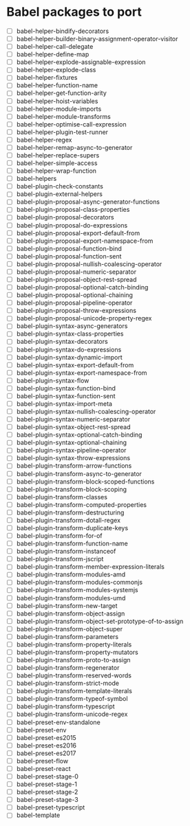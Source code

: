 # Babel packages to port

 - [ ] babel-helper-bindify-decorators
 - [ ] babel-helper-builder-binary-assignment-operator-visitor
 - [ ] babel-helper-call-delegate
 - [ ] babel-helper-define-map
 - [ ] babel-helper-explode-assignable-expression
 - [ ] babel-helper-explode-class
 - [ ] babel-helper-fixtures
 - [ ] babel-helper-function-name
 - [ ] babel-helper-get-function-arity
 - [ ] babel-helper-hoist-variables
 - [ ] babel-helper-module-imports
 - [ ] babel-helper-module-transforms
 - [ ] babel-helper-optimise-call-expression
 - [ ] babel-helper-plugin-test-runner
 - [ ] babel-helper-regex
 - [ ] babel-helper-remap-async-to-generator
 - [ ] babel-helper-replace-supers
 - [ ] babel-helper-simple-access
 - [ ] babel-helper-wrap-function
 - [ ] babel-helpers
 - [ ] babel-plugin-check-constants
 - [ ] babel-plugin-external-helpers
 - [ ] babel-plugin-proposal-async-generator-functions
 - [ ] babel-plugin-proposal-class-properties
 - [ ] babel-plugin-proposal-decorators
 - [ ] babel-plugin-proposal-do-expressions
 - [ ] babel-plugin-proposal-export-default-from
 - [ ] babel-plugin-proposal-export-namespace-from
 - [ ] babel-plugin-proposal-function-bind
 - [ ] babel-plugin-proposal-function-sent
 - [ ] babel-plugin-proposal-nullish-coalescing-operator
 - [ ] babel-plugin-proposal-numeric-separator
 - [ ] babel-plugin-proposal-object-rest-spread
 - [ ] babel-plugin-proposal-optional-catch-binding
 - [ ] babel-plugin-proposal-optional-chaining
 - [ ] babel-plugin-proposal-pipeline-operator
 - [ ] babel-plugin-proposal-throw-expressions
 - [ ] babel-plugin-proposal-unicode-property-regex
 - [ ] babel-plugin-syntax-async-generators
 - [ ] babel-plugin-syntax-class-properties
 - [ ] babel-plugin-syntax-decorators
 - [ ] babel-plugin-syntax-do-expressions
 - [ ] babel-plugin-syntax-dynamic-import
 - [ ] babel-plugin-syntax-export-default-from
 - [ ] babel-plugin-syntax-export-namespace-from
 - [ ] babel-plugin-syntax-flow
 - [ ] babel-plugin-syntax-function-bind
 - [ ] babel-plugin-syntax-function-sent
 - [ ] babel-plugin-syntax-import-meta
 - [ ] babel-plugin-syntax-nullish-coalescing-operator
 - [ ] babel-plugin-syntax-numeric-separator
 - [ ] babel-plugin-syntax-object-rest-spread
 - [ ] babel-plugin-syntax-optional-catch-binding
 - [ ] babel-plugin-syntax-optional-chaining
 - [ ] babel-plugin-syntax-pipeline-operator
 - [ ] babel-plugin-syntax-throw-expressions
 - [ ] babel-plugin-transform-arrow-functions
 - [ ] babel-plugin-transform-async-to-generator
 - [ ] babel-plugin-transform-block-scoped-functions
 - [ ] babel-plugin-transform-block-scoping
 - [ ] babel-plugin-transform-classes
 - [ ] babel-plugin-transform-computed-properties
 - [ ] babel-plugin-transform-destructuring
 - [ ] babel-plugin-transform-dotall-regex
 - [ ] babel-plugin-transform-duplicate-keys
 - [ ] babel-plugin-transform-for-of
 - [ ] babel-plugin-transform-function-name
 - [ ] babel-plugin-transform-instanceof
 - [ ] babel-plugin-transform-jscript
 - [ ] babel-plugin-transform-member-expression-literals
 - [ ] babel-plugin-transform-modules-amd
 - [ ] babel-plugin-transform-modules-commonjs
 - [ ] babel-plugin-transform-modules-systemjs
 - [ ] babel-plugin-transform-modules-umd
 - [ ] babel-plugin-transform-new-target
 - [ ] babel-plugin-transform-object-assign
 - [ ] babel-plugin-transform-object-set-prototype-of-to-assign
 - [ ] babel-plugin-transform-object-super
 - [ ] babel-plugin-transform-parameters
 - [ ] babel-plugin-transform-property-literals
 - [ ] babel-plugin-transform-property-mutators
 - [ ] babel-plugin-transform-proto-to-assign
 - [ ] babel-plugin-transform-regenerator
 - [ ] babel-plugin-transform-reserved-words
 - [ ] babel-plugin-transform-strict-mode
 - [ ] babel-plugin-transform-template-literals
 - [ ] babel-plugin-transform-typeof-symbol
 - [ ] babel-plugin-transform-typescript
 - [ ] babel-plugin-transform-unicode-regex
 - [ ] babel-preset-env-standalone
 - [ ] babel-preset-env
 - [ ] babel-preset-es2015
 - [ ] babel-preset-es2016
 - [ ] babel-preset-es2017
 - [ ] babel-preset-flow
 - [ ] babel-preset-react
 - [ ] babel-preset-stage-0
 - [ ] babel-preset-stage-1
 - [ ] babel-preset-stage-2
 - [ ] babel-preset-stage-3
 - [ ] babel-preset-typescript
 - [ ] babel-template
